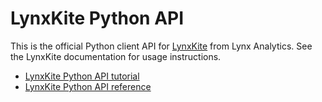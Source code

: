 # LynxKite Python API

This is the official Python client API for [LynxKite](https://lynxkite.com/) from Lynx Analytics.
See the LynxKite documentation for usage instructions.

- [LynxKite Python API tutorial](https://lynxkite.com/docs/tutorial-python/)
- [LynxKite Python API reference](https://lynxkite.com/docs/latest/python-api/)
